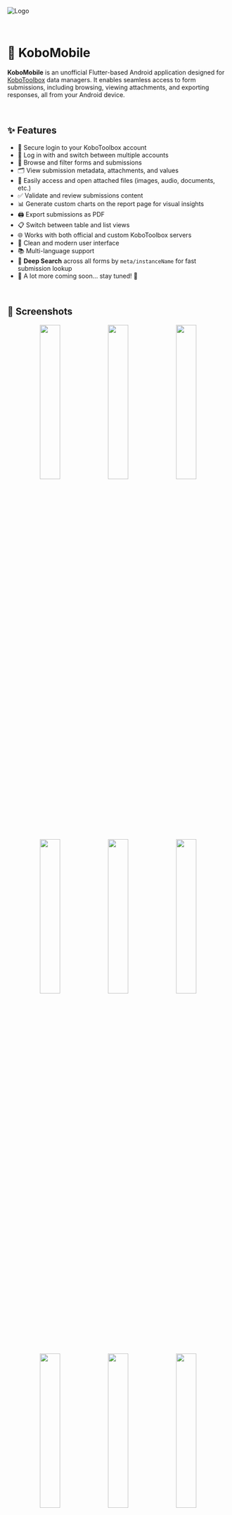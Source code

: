 
![Logo](https://www.kobotoolbox.org/assets/images/common/kobotoolbox_logo_default_for-light-bg.svg)

&nbsp;
# 📱 KoboMobile


**KoboMobile** is an unofficial Flutter-based Android application designed for [KoboToolbox](https://www.kobotoolbox.org/) data managers. It enables seamless access to form submissions, including browsing, viewing attachments, and exporting responses, all from your Android device.



&nbsp;
## ✨ Features

- 🔐 Secure login to your KoboToolbox account  
- 👥 Log in with and switch between multiple accounts  
- 📄 Browse and filter forms and submissions  
- 🗂️ View submission metadata, attachments, and values
- 📎 Easily access and open attached files (images, audio, documents, etc.) 
- ✅ Validate and review submissions content
- 📊 Generate custom charts on the report page for visual insights
- 🖨️ Export submissions as PDF  
- 📋 Switch between table and list views  
- 🌐 Works with both official and custom KoboToolbox servers
- 🎨 Clean and modern user interface
- 📚 Multi-language support
- 🔎 **Deep Search** across all forms by `meta/instanceName` for fast submission lookup  
- 🚧 A lot more coming soon... stay tuned! 🚀


&nbsp;
## 📱 Screenshots

<div align="center">
<div>
<img src="https://github.com/user-attachments/assets/4560bf67-c741-40da-8ee7-5ab580cbc30f" width="30%" />
<img src="https://github.com/user-attachments/assets/d2c35074-d9f7-4aa6-ae07-1b0cfce89ee0" width="30%" />
<img src="https://github.com/user-attachments/assets/f0f993ba-60da-4583-b91c-7e8d185bab66" width="30%" />
<img src="https://github.com/user-attachments/assets/9931c372-cc35-4ac3-8a10-01d3cc6ac73d" width="30%" />
<img src="https://github.com/user-attachments/assets/bd9bffb2-fdf4-4079-8552-cddf1520b0dc" width="30%" />
<img src="https://github.com/user-attachments/assets/6d1ec775-c720-42bd-838d-57a0e7b81e87" width="30%" />
<img src="https://github.com/user-attachments/assets/199d89ba-03d4-4a36-9a37-ed5bca306ed8" width="30%" />
<img src="https://github.com/user-attachments/assets/c4d93927-7de5-401a-bc62-3aaf8ca3b25b" width="30%" />
<img src="https://github.com/user-attachments/assets/2b2a1fff-5e8e-4cbe-9cdd-d2450f65715f" width="30%" />
<img src="https://github.com/user-attachments/assets/7c0982d4-ed66-40ac-a0e1-77bb3a9f640d" width="30%" />
<img src="https://github.com/user-attachments/assets/95ef1f6b-c9c3-4efe-a3b4-34be75eb9b80" width="30%" />
<img src="https://github.com/user-attachments/assets/dd80c84b-c0bc-44f5-b31a-d7b127650a94" width="30%" />
<img src="https://github.com/user-attachments/assets/88aaa28f-84af-41d1-bdc6-f125b68e2285" width="30%" />
<img src="https://github.com/user-attachments/assets/09b125e0-0bbe-4b51-9acc-54c3254aacd2" width="30%" />
<img src="https://github.com/user-attachments/assets/8b412371-eb76-4586-9a72-607260a268e6" width="30%" />
<img src="https://github.com/user-attachments/assets/cee2ac36-0be9-4e2b-a19d-7e4cf37d58b5" width="30%" />
<img src="https://github.com/user-attachments/assets/f4741105-b7fb-4e94-af2a-ba125274837b" width="30%" />
<img src="https://github.com/user-attachments/assets/80a283e1-4d34-4f4d-b283-2001d7b98c90" width="30%" />
</div>
</div>



&nbsp;
## 📦 Download

The latest stable APK releases are available on the [GitHub Releases](https://github.com/omar-devlop/KoboMobile/releases) page.

#### Installation Instructions:
- Download the desired APK file to your Android device.  
- If prompted, enable installation from unknown sources in your device settings.  
- Open the downloaded APK file and follow the on-screen instructions to complete the installation.

> ⚠️ For security and the best experience, always use the latest official release.
&nbsp;
## 👨‍💻 For Developers & Contributors
### Prerequisites

- Flutter SDK (≥ 3.7.0)  
- Android Studio or VS Code with Flutter plugin  
- KoboToolbox account (optional for testing)

## Installation


```bash
git clone https://github.com/omar-devlop/KoboMobile.git
cd KoboMobile
flutter pub get
flutter run
```
    

#### 🔑 API Keys Setup

**Before running the app, you need to create a file to store your Cloudflare API credentials.**  
This is required for accessing AI features powered by [Cloudflare Workers AI](https://developers.cloudflare.com/workers-ai/).

Create this file:  
```plaintext
lib/core/api/api_keys.dart
```

and add the following variables with your own values:

```dart
final cloudflareApiToken = 'YOUR_CLOUDFLARE_API_TOKEN_HERE';
final cloudflareAccountId = 'YOUR_CLOUDFLARE_ACCOUNT_ID_HERE';
```
&nbsp;
## 🐞 Issues & Support

If you encounter any bugs or have feature requests, please open an issue on the GitHub repository.
&nbsp;
## 📫 Contact

For questions or suggestions, feel free to contact me at [omar.alafa.work@gmail.com] or open a discussion on the GitHub repo.
&nbsp;
## 🙋‍♂️ About Me

I'm a self-taught Flutter developer who loves learning by doing! 🎯  
Always open to tips, tricks, or friendly advice from senior devs. 🙌  
If you have some, don’t be shy — I’m all ears and ready to level up! 🚀🔥
